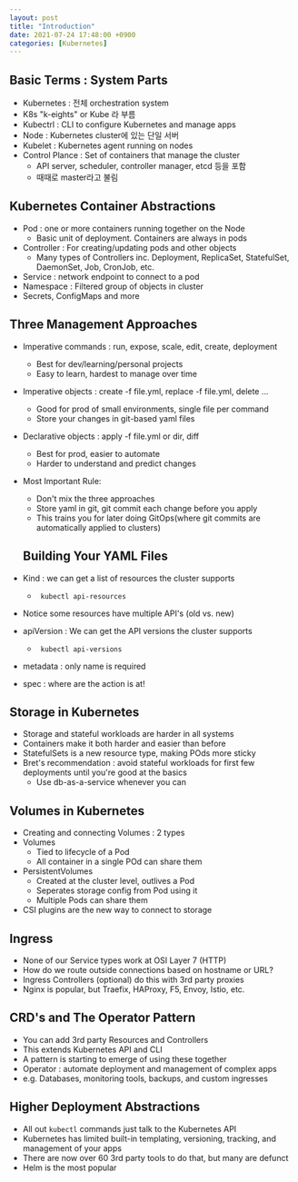 ```yaml
---
layout: post
title: "Introduction"
date: 2021-07-24 17:48:00 +0900
categories: [Kubernetes]
---
```


## Basic Terms : System Parts

- Kubernetes : 전체 orchestration system
- K8s "k-eights" or Kube 라 부름
- Kubectrl : CLI to configure Kubernetes and manage apps
- Node : Kubernetes cluster에 있는 단일 서버
- Kubelet : Kubernetes agent running on nodes
- Control Plance : Set of containers that manage the cluster
  - API server, scheduler, controller manager, etcd 등을 포함
  - 때때로 master라고 불림

## Kubernetes Container Abstractions

- Pod : one or more containers running together on the Node
  - Basic unit of deployment. Containers are always in pods
- Controller : For creating/updating pods and other objects
  - Many types of Controllers inc. Deployment, ReplicaSet, StatefulSet, DaemonSet, Job, CronJob, etc.
- Service : network endpoint to connect to a pod
- Namespace : Filtered group of objects in cluster
- Secrets, ConfigMaps and more

## Three Management Approaches

- Imperative commands : run, expose, scale, edit, create, deployment
  - Best for dev/learning/personal projects
  - Easy to learn,  hardest to manage over time
- Imperative objects : create -f file.yml, replace -f file.yml, delete ...
  - Good for prod of small environments, single file per command
  - Store your changes in git-based yaml files
- Declarative objects : apply -f file.yml or dir\, diff
  - Best for prod, easier to automate
  - Harder to understand and predict changes
- Most Important Rule:
  - Don't mix the three approaches
  - Store yaml in git, git commit each change before you apply
  - This trains you for later doing GitOps(where git commits are automatically applied to clusters)

  ## Building Your YAML Files

- Kind : we can get a list of resources the cluster supports
  - ``` kubectl api-resources```
- Notice some resources have multiple API's (old vs. new)
- apiVersion : We can get the API versions the cluster supports
  - ``` kubectl api-versions```
- metadata : only name is required
- spec : where are the action is at!

## Storage in Kubernetes

- Storage and stateful workloads are harder in all systems
- Containers make it both harder and easier than before
- StatefulSets is a new resource type, making POds more sticky
- Bret's recommendation : avoid stateful workloads for first few deployments until you're good at the basics
  - Use db-as-a-service whenever you can

## Volumes in Kubernetes

- Creating and connecting Volumes : 2 types
- Volumes
  - Tied to lifecycle of a Pod
  - All container in a single POd can share them
- PersistentVolumes
  - Created at the cluster level, outlives a Pod
  - Seperates storage config from Pod using it
  - Multiple Pods can share them
- CSI plugins are the new way to connect to storage

## Ingress

- None of our Service types work at OSI Layer 7 (HTTP)
- How do we route outside connections based on hostname or URL?
- Ingress Controllers (optional) do this with 3rd party proxies
- Nginx is popular, but Traefix, HAProxy, F5, Envoy, Istio,  etc.

## CRD's and The Operator Pattern

- You can add 3rd party Resources and Controllers
- This extends Kubernetes API and CLI
- A pattern is starting to emerge of using these together
- Operator : automate deployment and management of complex apps
- e.g. Databases, monitoring tools, backups, and custom ingresses

## Higher Deployment Abstractions

- All out ```kubectl``` commands just talk to the Kubernetes API
- Kubernetes has limited built-in templating, versioning, tracking, and management of your apps
- There are now over 60 3rd party tools to do that, but many are defunct
- Helm is the most popular